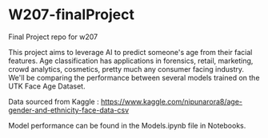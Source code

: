 # W207-finalProject
Final Project repo for w207


This project aims to leverage AI to predict someone's age from their facial features. Age classification has applications in forensics, retail, marketing, crowd analytics, cosmetics, pretty much any consumer facing industry. We'll be comparing the performance between several models trained on the UTK Face Age Dataset. 

Data sourced from Kaggle : 
https://www.kaggle.com/nipunarora8/age-gender-and-ethnicity-face-data-csv

Model performance can be found in the Models.ipynb file in Notebooks.
